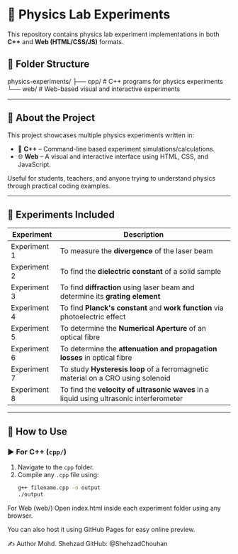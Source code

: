 # 🔬 Physics Lab Experiments

This repository contains physics lab experiment implementations in both **C++** and **Web (HTML/CSS/JS)** formats.

## 📁 Folder Structure
physics-experiments/
├── cpp/ # C++ programs for physics experiments
└── web/ # Web-based visual and interactive experiments


---


## 🧠 About the Project

This project showcases multiple physics experiments written in:

- 📌 **C++** – Command-line based experiment simulations/calculations.
- 🌐 **Web** – A visual and interactive interface using HTML, CSS, and JavaScript.

Useful for students, teachers, and anyone trying to understand physics through practical coding examples.

---

## 📌 Experiments Included

| Experiment | Description |
|-----------|-------------|
| Experiment 1 | To measure the **divergence** of the laser beam |
| Experiment 2 | To find the **dielectric constant** of a solid sample |
| Experiment 3 | To find **diffraction** using laser beam and determine its **grating element** |
| Experiment 4 | To find **Planck's constant** and **work function** via photoelectric effect |
| Experiment 5 | To determine the **Numerical Aperture** of an optical fibre |
| Experiment 6 | To determine the **attenuation and propagation losses** in optical fibre |
| Experiment 7 | To study **Hysteresis loop** of a ferromagnetic material on a CRO using solenoid |
| Experiment 8 | To find the **velocity of ultrasonic waves** in a liquid using ultrasonic interferometer |

---

## 🚀 How to Use

### ▶️ For C++ (`cpp/`)

1. Navigate to the `cpp` folder.
2. Compile any `.cpp` file using:
   ```bash
   g++ filename.cpp -o output
   ./output
   

For Web (web/)
Open index.html inside each experiment folder using any browser.

You can also host it using GitHub Pages for easy online preview.

✍️ Author
Mohd. Shehzad
GitHub: @ShehzadChouhan
